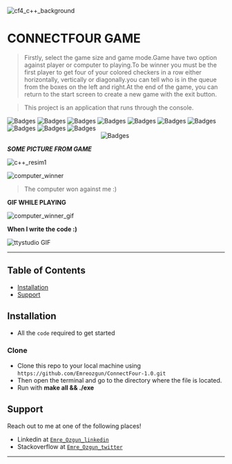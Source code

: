 ![cf4_c++_background](https://user-images.githubusercontent.com/30092986/61188720-06217900-a68c-11e9-9703-aaddb5032b41.png)

# CONNECTFOUR GAME

> Firstly, select the game size and game mode.Game have two option against player or computer to playing.To be winner you must be the first player to get four of your colored checkers in a row either horizontally, vertically or diagonally.you can tell who is in the queue from the boxes on the left and right.At the end of the game, you can return to the start screen to create a new game with the exit button.

> This project is an application that runs through the console.

![Badges](https://img.shields.io/badge/c%2B%2B--red.svg) 
![Badges](https://img.shields.io/badge/oop--blue.svg)
![Badges](https://img.shields.io/badge/Coding-forGame-orange.svg)
![Badges](https://img.shields.io/badge/artificial%20-intelligence-purple.svg)
![Badges](https://img.shields.io/badge/love-coding-black.svg)
![Badges](https://img.shields.io/badge/build-passing-succes.svg)
![Badges](https://img.shields.io/badge/test-success-success.svg)
![Badges](https://img.shields.io/badge/computer-science-critical.svg)
![Badges](https://img.shields.io/badge/love-linux-yellow.svg)
![Badges](https://img.shields.io/badge/coding-life-red.svg)
&nbsp;&nbsp;&nbsp;&nbsp;&nbsp;&nbsp;&nbsp;&nbsp;&nbsp;&nbsp;&nbsp;&nbsp;&nbsp;&nbsp;&nbsp;&nbsp;&nbsp;&nbsp;&nbsp;&nbsp;&nbsp;&nbsp;&nbsp;&nbsp;&nbsp;&nbsp;&nbsp;&nbsp;&nbsp;&nbsp;&nbsp;&nbsp;&nbsp;&nbsp;&nbsp;&nbsp;&nbsp;&nbsp;&nbsp;&nbsp;&nbsp;&nbsp;&nbsp;
&nbsp;&nbsp;&nbsp;&nbsp;&nbsp;&nbsp;&nbsp;&nbsp;&nbsp;&nbsp;&nbsp;&nbsp;&nbsp;&nbsp;&nbsp;&nbsp;&nbsp;&nbsp;&nbsp;&nbsp;&nbsp;&nbsp;&nbsp;&nbsp;&nbsp;&nbsp;&nbsp;&nbsp;&nbsp;&nbsp;&nbsp;&nbsp;&nbsp;&nbsp;&nbsp;&nbsp;&nbsp;&nbsp;&nbsp;&nbsp;&nbsp;&nbsp;&nbsp;
&nbsp;&nbsp;&nbsp;&nbsp;&nbsp;&nbsp;&nbsp;&nbsp;&nbsp;&nbsp;
![Badges](https://img.shields.io/badge/open-source-blueviolet.svg)

***SOME PICTURE FROM GAME***

![c++_resim1](https://user-images.githubusercontent.com/30092986/61188982-9f05c380-a68f-11e9-953a-0704a5341122.png)

![computer_winner](https://user-images.githubusercontent.com/30092986/61189139-c3fb3600-a691-11e9-8b0f-97a7830c934e.png)
> The computer won against me :)

**GIF WHILE PLAYING**

![computer_winner_gif](https://user-images.githubusercontent.com/30092986/61189238-53551900-a693-11e9-88de-9263d8ace039.gif)

**When I write the code :)**

![ttystudio GIF](https://media.giphy.com/media/KfwyWfTwMu1FG0XhO8/source.gif)

---

## Table of Contents

- [Installation](#installation)
- [Support](#support)

## Installation

- All the `code` required to get started

### Clone

- Clone this repo to your local machine using `https://github.com/Emreozgun/ConnectFour-1.0.git`
- Then open the terminal and go to the directory where the file is located.
- Run with **make all && ./exe** 


## Support

Reach out to me at one of the following places!

- Linkedin at <a href="https://www.linkedin.com/in/emre-ozgun" target="_blank">`Emre_Ozgun_linkedin`</a>
- Stackoverflow at <a href="https://stackoverflow.com/users/12690037/emre-ozgun" target="_blank">`Emre_Ozgun_twitter`</a>

---
